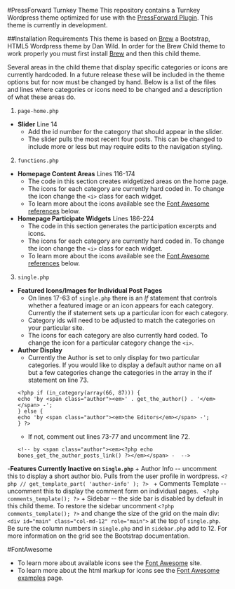 #PressForward Turnkey Theme 
This repository contains a Turnkey Wordpress theme optimized for use with the [PressForward Plugin](http://www.pressforward.org). This theme is currently in development.

##Installation Requirements
This theme is based on [Brew](https://github.com/slightlyoffbeat/brew) a Bootstrap, HTML5 Wordpress theme by Dan Wild. In order for the Brew Child theme to work properly you must first install [Brew](https://github.com/slightlyoffbeat/brew) and then this child theme.  

Several areas in the child theme that display specific categories or icons are currently hardcoded.  In a future release these will be included in the theme options but for now must be changed by hand.  Below is a list of the files and lines where categories or icons need to be changed and a description of what these areas do. 

1. `page-home.php`
- **Slider** Line 14
    + Add the id number for the category that should appear in the slider.
    + The slider pulls the most recent four posts.  This can be changed to include more or less but may require edits to the navigation styling. 
2. `functions.php`
- **Homepage Content Areas** Lines 116-174
    + The code in this section creates widgetized areas on the home page.  
    + The icons for each category are currently hard coded in. To change the icon change the `<i>` class for each widget.  
    + To learn more about the icons available see the [Font Awesome references](#FontAwesome) below. 
- **Homepage Participate Widgets** Lines 186-224
    + The code in this section generates the participation excerpts and icons.
    + The icons for each category are currently hard coded in. To change the icon change the `<i>` class for each widget.
    + To learn more about the icons available see the [Font Awesome references](#FontAwesome) below. 
3. `single.php`
- **Featured Icons/Images for Individual Post Pages**
    + On lines 17-63 of `single.php` there is an *If* statement that controls whether a featured image or an icon appears for each category.  Currently the if statement sets up a particular icon for each category.
    + Category ids will need to be adjusted to match the categories on your particular site.
    + The icons for each category are also currently hard coded.  To change the icon for a particular category change the `<i>`. 
- **Author Display**
    + Currently the Author is set to only display for two particular categories.  If you would like to display a default author name on all but a few categories change the categories in the array in the if statement on line 73.
    ```
    <?php if (in_category(array(66, 87))) {
    echo 'by <span class="author"><em>' . get_the_author() . '</em></span> -'; 
    } else {
    echo 'by <span class="author"><em>the Editors</em></span> -'; 
    } ?>
    ```
    + If not, comment out lines 73-77 and uncomment line 72.
    ```
    <!-- by <span class="author"><em><?php echo bones_get_the_author_posts_link() ?></em></span> -  -->
    ```
-**Features Currently Inactive on `Single.php`**
    + Author Info -- uncomment this to display a short author bio.  Pulls from the user profile in wordpress. 
    ```
    <?php // get_template_part( 'author-info' ); ?> 
    ```
    + Comments Template -- uncomment this to display the comment form on individual pages. 
    ``` 
    <?php comments_template(); ?>
    ```
    + Sidebar -- the side bar is disabled by default in this child theme.  To restore the sidebar uncomment `<?php comments_template(); ?>` and change the size of the grid on the main div: `<div id="main" class="col-md-12" role="main">` at the top of `single.php`.  Be sure the column numbers in `single.php` and in `sidebar.php` add to 12.  For more information on the grid see the Bootstrap documentation.
 
#FontAwesome
+ To learn more about available icons see the [Font Awesome](http://fortawesome.github.io/Font-Awesome/icons/) site.
+ To learn more about the html markup for icons see the [Font Awesome examples](http://fortawesome.github.io/Font-Awesome/examples/) page.

